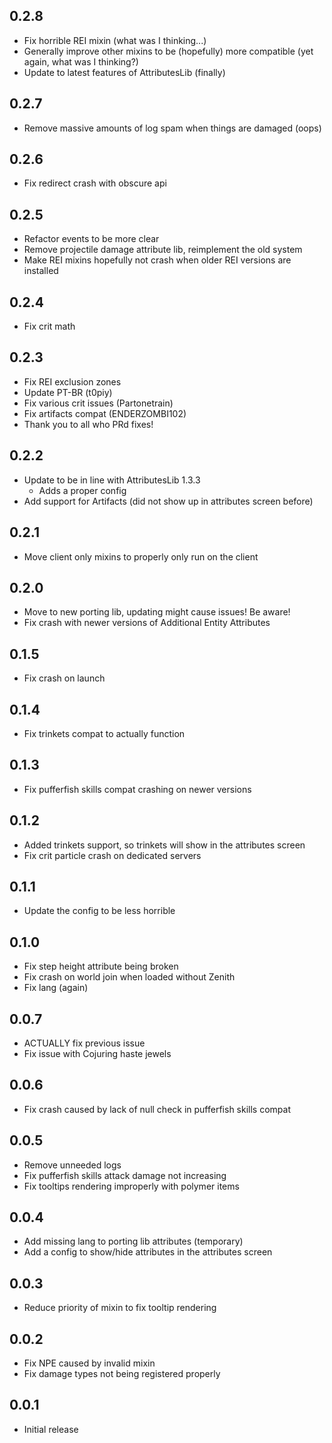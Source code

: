 

## 0.2.8
* Fix horrible REI mixin (what was I thinking...)
* Generally improve other mixins to be (hopefully) more compatible (yet again, what was I thinking?)
* Update to latest features of AttributesLib (finally)

## 0.2.7
* Remove massive amounts of log spam when things are damaged (oops)

## 0.2.6
* Fix redirect crash with obscure api

## 0.2.5
* Refactor events to be more clear
* Remove projectile damage attribute lib, reimplement the old system
* Make REI mixins hopefully not crash when older REI versions are installed

## 0.2.4
* Fix crit math

## 0.2.3
* Fix REI exclusion zones
* Update PT-BR (t0piy)
* Fix various crit issues (Partonetrain)
* Fix artifacts compat (ENDERZOMBI102)
* Thank you to all who PRd fixes!

## 0.2.2
* Update to be in line with AttributesLib 1.3.3
  * Adds a proper config
* Add support for Artifacts (did not show up in attributes screen before)

## 0.2.1
* Move client only mixins to properly only run on the client

## 0.2.0
* Move to new porting lib, updating might cause issues! Be aware!
* Fix crash with newer versions of Additional Entity Attributes

## 0.1.5
* Fix crash on launch

## 0.1.4
* Fix trinkets compat to actually function

## 0.1.3
* Fix pufferfish skills compat crashing on newer versions

## 0.1.2
* Added trinkets support, so trinkets will show in the attributes screen
* Fix crit particle crash on dedicated servers

## 0.1.1
* Update the config to be less horrible

## 0.1.0
* Fix step height attribute being broken
* Fix crash on world join when loaded without Zenith
* Fix lang (again)

## 0.0.7
* ACTUALLY fix previous issue
* Fix issue with Cojuring haste jewels

## 0.0.6
* Fix crash caused by lack of null check in pufferfish skills compat

## 0.0.5
* Remove unneeded logs
* Fix pufferfish skills attack damage not increasing
* Fix tooltips rendering improperly with polymer items

## 0.0.4
* Add missing lang to porting lib attributes (temporary)
* Add a config to show/hide attributes in the attributes screen

## 0.0.3
* Reduce priority of mixin to fix tooltip rendering

## 0.0.2
* Fix NPE caused by invalid mixin
* Fix damage types not being registered properly

## 0.0.1
* Initial release
